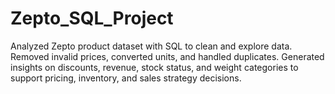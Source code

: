 # Zepto_SQL_Project
Analyzed Zepto product dataset with SQL to clean and explore data. Removed invalid prices, converted units, and handled duplicates. Generated insights on discounts, revenue, stock status, and weight categories to support pricing, inventory, and sales strategy decisions.
